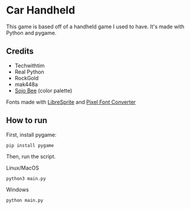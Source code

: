 # Car Handheld

This game is based off of a handheld game I used to have. It's made with Python and pygame.

## Credits
- Techwithtim
- Real Python
- RockGold
- mak448a
- [Sojo Bee](https://lospec.com/palette-list/calm37) (color palette)

Fonts made with [LibreSprite](https://libresprite.github.io/) and [Pixel Font Converter](https://yellowafterlife.itch.io/pixelfont)

## How to run
First, install pygame:
```commandline
pip install pygame
```
 Then, run the script.

Linux/MacOS
```commandline
python3 main.py
```
Windows
```commandline
python main.py
```
